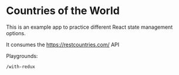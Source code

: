 # Countries of the World
This is an example app to practice different React state management options.

It consumes the https://restcountries.com/ API

Playgrounds:

`/with-redux`


